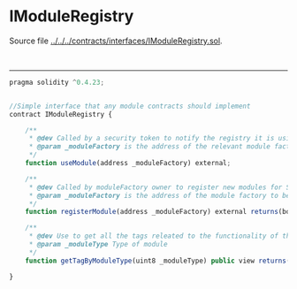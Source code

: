 # IModuleRegistry

Source file [../../../contracts/interfaces/IModuleRegistry.sol](../../../contracts/interfaces/IModuleRegistry.sol).

<br />

<hr />

```javascript
pragma solidity ^0.4.23;


//Simple interface that any module contracts should implement
contract IModuleRegistry {

    /**
     * @dev Called by a security token to notify the registry it is using a module
     * @param _moduleFactory is the address of the relevant module factory
     */
    function useModule(address _moduleFactory) external;

    /**
     * @dev Called by moduleFactory owner to register new modules for SecurityToken to use
     * @param _moduleFactory is the address of the module factory to be registered
     */
    function registerModule(address _moduleFactory) external returns(bool);

    /**
     * @dev Use to get all the tags releated to the functionality of the Module Factory.
     * @param _moduleType Type of module
     */
    function getTagByModuleType(uint8 _moduleType) public view returns(bytes32[]);

}

```
